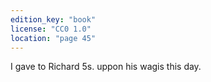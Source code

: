 ```yaml
---
edition_key: "book"
license: "CC0 1.0"
location: "page 45"
---
```

I gave to Richard 5s.
uppon his wagis this day.

